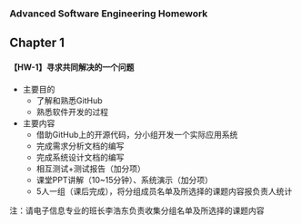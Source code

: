 ### Advanced Software Engineering Homework
## **Chapter 1**
#### 【HW-1】寻求共同解决的一个问题

* 主要目的
  * 了解和熟悉GitHub
  * 熟悉软件开发的过程
* 主要内容
  * 借助GitHub上的开源代码，分小组开发一个实际应用系统
  * 完成需求分析文档的编写
  * 完成系统设计文档的编写
  * 相互测试+测试报告（加分项）
  * 课堂PPT讲解（10~15分钟）、系统演示（加分项）
  * 5人一组（课后完成），将分组成员名单及所选择的课题内容报负责人统计

注：请电子信息专业的班长李浩东负责收集分组名单及所选择的课题内容

```c

```

